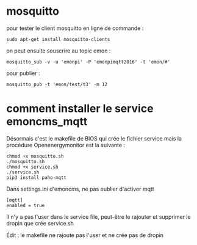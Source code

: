 # mosquitto

pour tester le client mosquitto en ligne de commande :
```
sudo apt-get install mosquitto-clients
```
on peut ensuite souscrire au topic emon :
```
mosquitto_sub -v -u 'emonpi' -P 'emonpimqtt2016' -t 'emon/#'
```
pour publier :
```
mosquitto_pub -t 'emon/test/t3' -m 12
```


# comment installer le service emoncms_mqtt

Désormais c'est le makefile de BIOS qui crée le fichier service mais la procédure Openenergymonitor est la suivante :
 
```
chmod +x mosquitto.sh
./mosquitto.sh
chmod +x service.sh
./service.sh
pip3 install paho-mqtt
```
Dans settings.ini d'emoncms, ne pas oublier d'activer mqtt
```
[mqtt]
enabled = true
```
Il n'y a pas l'user dans le service file, peut-être le rajouter et supprimer le dropin que crée service.sh

Édit : le makefile ne rajoute pas l'user et ne crée pas de dropin
